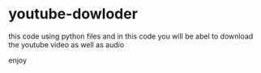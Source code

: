 # youtube-dowloder


this code using python files and in this code you will be abel to download the youtube video as well as audio 


enjoy 
